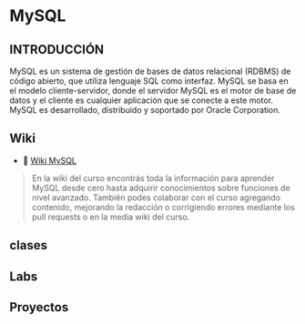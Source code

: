 # MySQL

## INTRODUCCIÓN

MySQL es un sistema de gestión de bases de datos relacional (RDBMS) de código abierto, que utiliza lenguaje SQL como interfaz. MySQL se basa en el modelo cliente-servidor, donde el servidor MySQL es el motor de base de datos y el cliente es cualquier aplicación que se conecte a este motor. MySQL es desarrollado, distribuido y soportado por Oracle Corporation.

## Wiki

- 📖 [Wiki MySQL](https://github.com/ralexrivero/MySQL/wiki)

> En la wiki del curso encontrás toda la información para aprender MySQL desde cero hasta adquirir conocimientos sobre funciones de nivel avanzado. También podes colaborar con el curso agregando contenido, mejorando la redacción o corrigiendo errores mediante los pull requests o en la media wiki del curso.

## clases

## Labs

## Proyectos
